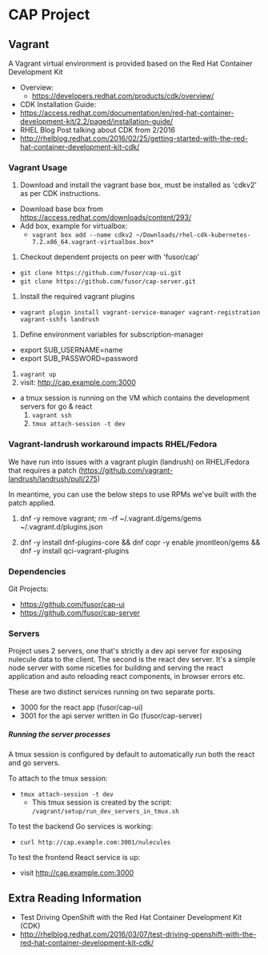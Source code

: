 # CAP Project

## Vagrant

A Vagrant virtual environment is provided based on the Red Hat Container Development Kit

 - Overview:
    - https://developers.redhat.com/products/cdk/overview/
 - CDK Installation Guide:    
  - https://access.redhat.com/documentation/en/red-hat-container-development-kit/2.2/paged/installation-guide/
 - RHEL Blog Post talking about CDK from 2/2016
  - http://rhelblog.redhat.com/2016/02/25/getting-started-with-the-red-hat-container-development-kit-cdk/



### Vagrant Usage

 1. Download and install the vagrant base box, must be installed as 'cdkv2' as per CDK instructions.
  - Download base box from https://access.redhat.com/downloads/content/293/
  - Add box, example for virtualbox:
     - `vagrant box add --name cdkv2 ~/Downloads/rhel-cdk-kubernetes-7.2.x86_64.vagrant-virtualbox.box*`
 1. Checkout dependent projects on peer with 'fusor/cap'
  - `git clone https://github.com/fusor/cap-ui.git`
  - `git clone https://github.com/fusor/cap-server.git`
 1. Install the required vagrant plugins
  - `vagrant plugin install vagrant-service-manager vagrant-registration vagrant-sshfs landrush`
 1. Define environment variables for subscription-manager
  - export SUB_USERNAME=name
  - export SUB_PASSWORD=password
 1. `vagrant up`
 1. visit: http://cap.example.com:3000
   - a tmux session is running on the VM which contains the development servers for go & react
     1. `vagrant ssh`
     1. `tmux attach-session -t dev`


### Vagrant-landrush workaround impacts RHEL/Fedora

We have run into issues with a vagrant plugin (landrush) on RHEL/Fedora that requires a patch (https://github.com/vagrant-landrush/landrush/pull/275)

In meantime, you can use the below steps to use RPMs we've built with the patch applied.  

  1. dnf -y remove vagrant; rm -rf ~/.vagrant.d/gems/gems ~/.vagrant.d/plugins.json  

  1. dnf -y install dnf-plugins-core && dnf copr -y enable jmontleon/gems && dnf -y install qci-vagrant-plugins



### Dependencies

Git Projects:
 - https://github.com/fusor/cap-ui
 - https://github.com/fusor/cap-server

### Servers

Project uses 2 servers, one that's strictly a dev api server for exposing
nulecule data to the client. The second is the react dev server. It's a simple
node server with some niceties for building and serving the react application
and auto reloading react components, in browser errors etc.

These are two distinct services running on two separate ports.
  - 3000 for the react app (fusor/cap-ui)
  - 3001 for the api server written in Go (fusor/cap-server)


##### Running the server processes

A tmux session is configured by default to automatically run both the react and go servers.

To attach to the tmux session:  
  - `tmux attach-session -t dev`
    - This tmux session is created by the script: `/vagrant/setup/run_dev_servers_in_tmux.sh`

To test the backend Go services is working:

 - `curl http://cap.example.com:3001/nulecules`

To test the frontend React service is up:

 - visit http://cap.example.com:3000


## Extra Reading Information

 - Test Driving OpenShift with the Red Hat Container Development Kit (CDK)
  - http://rhelblog.redhat.com/2016/03/07/test-driving-openshift-with-the-red-hat-container-development-kit-cdk/

